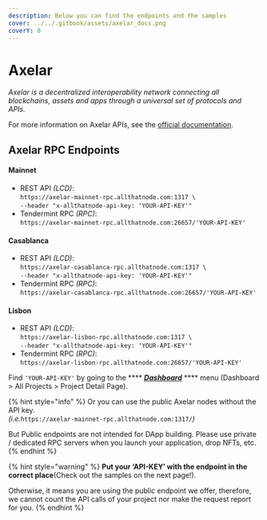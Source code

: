 ```yaml
---
description: Below you can find the endpoints and the samples
cover: ../../.gitbook/assets/axelar_docs.png
coverY: 0
---
```


# Axelar

_Axelar is a decentralized interoperability network connecting all blockchains, assets and apps through a universal set of protocols and APIs._



For more information on Axelar APIs, see the [official documentation](https://docs.axelar.dev/).

## Axelar RPC Endpoints

#### Mainnet

* REST API _(LCD)_: \
  `https://axelar-mainnet-rpc.allthatnode.com:1317 \`\
  `--header "x-allthatnode-api-key: 'YOUR-API-KEY'"`
* Tendermint RPC _(RPC)_: \
  `https://axelar-mainnet-rpc.allthatnode.com:26657/'YOUR-API-KEY'`

#### Casablanca

* REST API _(LCD)_:\
  `https://axelar-casablanca-rpc.allthatnode.com:1317 \`\
  `--header "x-allthatnode-api-key: 'YOUR-API-KEY'"`
* Tendermint RPC _(RPC)_: \
  `https://axelar-casablanca-rpc.allthatnode.com:26657/'YOUR-API-KEY'`

#### Lisbon

* REST API _(LCD)_:\
  `https://axelar-lisbon-rpc.allthatnode.com:1317 \`\
  `--header "x-allthatnode-api-key: 'YOUR-API-KEY'"`
* Tendermint RPC _(RPC)_: \
  `https://axelar-lisbon-rpc.allthatnode.com:26657/'YOUR-API-KEY'`



Find `'YOUR-API-KEY'` by going to the **** [_**Dashboard**_](https://www.allthatnode.com/dashboard.dsrv) **** menu (Dashboard > All Projects > Project Detail Page).

{% hint style="info" %}
Or you can use the public Axelar nodes without the API key. \
_(i.e._`https://axelar-mainnet-rpc.allthatnode.com:1317/`_)_

But Public endpoints are not intended for DApp building. Please use private / dedicated RPC servers when you launch your application, drop NFTs, etc.
{% endhint %}

{% hint style="warning" %}
**Put your ‘API-KEY’ with the endpoint in the correct place**(Check out the samples on the next page!).&#x20;

Otherwise, it means you are using the public endpoint we offer, therefore, we cannot count the API calls of your project nor make the request report for you.
{% endhint %}

